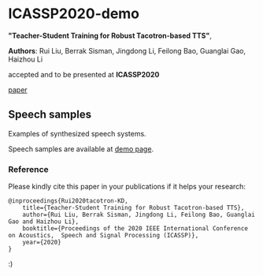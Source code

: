 # ICASSP2020-demo

__"Teacher-Student Training for Robust Tacotron-based TTS"__,


__Authors__: Rui Liu, Berrak Sisman, Jingdong Li, Feilong Bao, Guanglai Gao, Haizhou Li

accepted and to be presented at __ICASSP2020__

[paper](https://arxiv.org/pdf/1911.02839.pdf)


## Speech samples

Examples of synthesized speech  systems.



Speech samples are available at   [demo page](https://github.com/Accomlish/ttsdemo/).








### Reference

Please kindly cite this paper in your publications if it helps your research:

```
@inproceedings{Rui2020tacotron-KD,
    title={Teacher-Student Training for Robust Tacotron-based TTS},
    author={Rui Liu, Berrak Sisman, Jingdong Li, Feilong Bao, Guanglai Gao and Haizhou Li},
    booktitle={Proceedings of the 2020 IEEE International Conference on Acoustics,  Speech and Signal Processing (ICASSP)},
    year={2020}
}
```

:)




